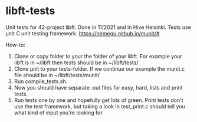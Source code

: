 # libft-tests

Unit tests for 42-project libft. Done in 11/2021 and in Hive Helsinki. Tests use µnit C unit testing framework. https://nemequ.github.io/munit/# 

How-to:

1. Clone or copy folder to your the folder of your libft. For example your libft is in ~/libft then tests should be in ~/libft/tests/
2. Clone µnit to your tests-folder. If we continue our example the munit.c file should be in ~/libft/tests/munit/
3. Run compile_tests.sh. 
4. Now you should have separate .out files for easy, hard, lists and print tests. 
5. Run tests one by one and hopefully get lots of green. Print tests don't use the test framework, but taking a look in test_print.c should tell you what kind of input you're looking for.
